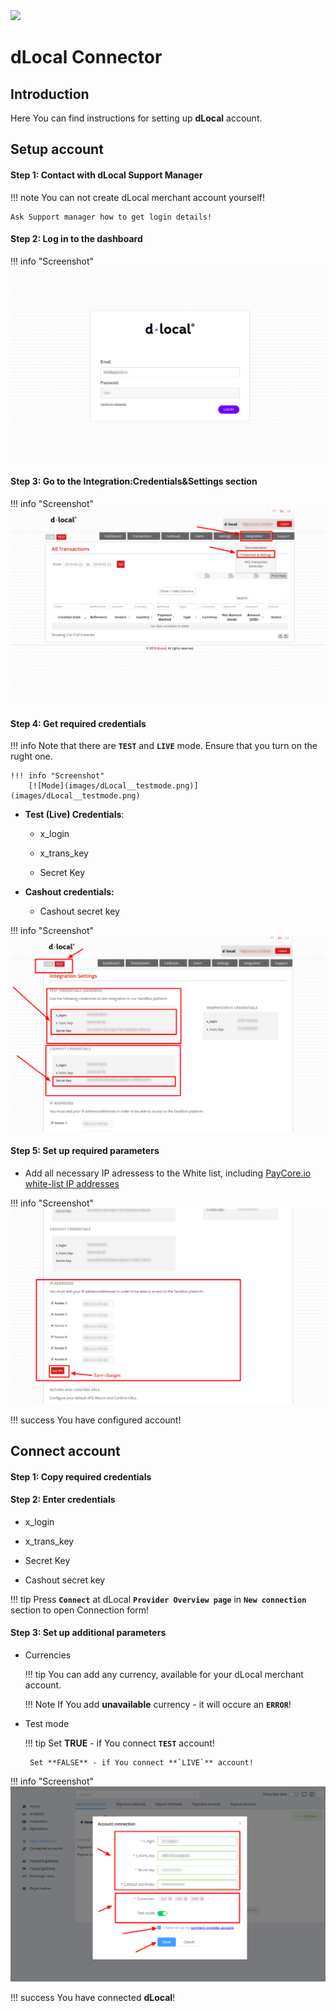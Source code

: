 <img src="https://static.openfintech.io/payment_providers/dlocal/logo.svg?w=400" width="400px">

# dLocal Connector

## Introduction

Here You can find  instructions for setting up **dLocal**  account.

## Setup account

#### Step 1: Contact with dLocal Support Manager

!!! note
    You can not create dLocal merchant account yourself! 
 
    Ask Support manager how to get login details!


#### Step 2: Log in to the dashboard
!!! info "Screenshot"
    [![Log in](images/dLocal__login.png)](images/dLocal__login.png)
#### Step 3: Go to the Integration:Credentials&Settings section

!!! info "Screenshot"
    [![Settings](images/dLocal__settings.png)](images/dLocal__settings.png)

#### Step 4: Get required credentials

!!! info
    Note that  there are  **`TEST`** and **`LIVE`** mode.
    Ensure that you turn on the rught one.
    
    !!! info "Screenshot"
        [![Mode](images/dLocal__testmode.png)](images/dLocal__testmode.png)


- **Test (Live) Credentials**:

    -  x_login

    -  x_trans_key

    -  Secret Key


- **Cashout credentials:**

    -  Cashout secret key

!!! info "Screenshot"
    [![Cashout ](images/dLocal__cred.png)](images/dLocal__cred.png)

#### Step 5: Set up required parameters

- Add all necessary IP adressess to the White list, including  [PayСore.io white-list IP addresses](/ips/#white-list-ip-addresses)
    
!!! info "Screenshot"
    [![IPs](images/dLocal__ips.png)](images/dLocal__ips.png)

!!! success
    You have configured account!




## Connect account

#### Step 1: Copy required credentials


#### Step 2: Enter credentials

-  x_login

-  x_trans_key

-  Secret Key

-  Cashout secret key


!!! tip
    Press **`Connect`** at dLocal **`Provider Overview page`** in **`New connection`** section to open Connection form!


#### Step 3: Set up additional parameters

-  Currencies
    
    !!! tip
        You can add any currency, available for your dLocal merchant account.

    !!! Note 
        If You add **unavailable** currency - it will occure an **`ERROR`**!

-  Test mode

    !!! tip
        Set **TRUE** - if You connect **`TEST`** account!

        Set **FALSE** - if You connect **`LIVE`** account!



!!! info "Screenshot"
    [![Connect](images/dlocal_connect.png)](images/dlocal_connect.png)


!!! success
    You have connected **dLocal**!